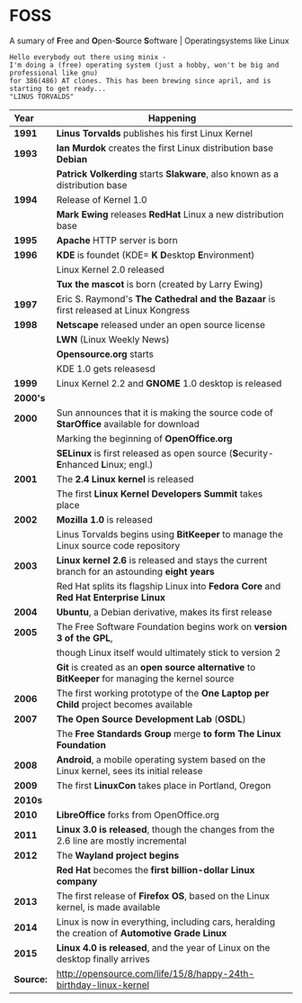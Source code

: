 # FOSS
A sumary of **F**ree and **O**pen-**S**ource **S**oftware | Operatingsystems like Linux
```
Hello everybody out there using minix - 
I'm doing a (free) operating system (just a hobby, won't be big and professional like gnu) 
for 386(486) AT clones. This has been brewing since april, and is starting to get ready... 
"LINUS TORVALDS" 
``` 

|Year|Happening|
|:------|----------------------------------------------------------------------------------------------------------|
|**1991** | **Linus Torvalds** publishes his first Linux Kernel |  
|**1993** | **Ian Murdok** creates the first Linux distribution base **Debian**   
|| **Patrick Volkerding** starts **Slakware**, also known as a distribution base |  
|**1994** | Release of Kernel 1.0 |  
||**Mark Ewing** releases **RedHat** Linux a new distribution base | 
|**1995** | **Apache** HTTP server is born  |
|**1996** | **KDE** is foundet (KDE= **K D**esktop **E**nvironment)|
|| Linux Kernel 2.0 released |
||**Tux the mascot** is born (created by Larry Ewing) | 
|**1997** | Eric S. Raymond's **The Cathedral and the Bazaar** is first released at Linux Kongress |  
|**1998**|**Netscape** released under an open source license
||**LWN** (Linux Weekly News) |
||**Opensource.org** starts |
||KDE 1.0 gets releasesd |
|**1999** | Linux Kernel 2.2 and **GNOME** 1.0 desktop is released | 
|**2000's** | |
|**2000** |Sun announces that it is making the source code of **StarOffice** available for download | 
|| Marking the beginning of **OpenOffice.org** | 
|| **SELinux** is first released as open source (**S**ecurity-**E**nhanced **L**inux; engl.) | 
|**2001**|The **2.4 Linux kernel** is released|
||The first **Linux Kernel Developers Summit** takes place |
|**2002**|**Mozilla 1.0** is released | 
||Linus Torvalds begins using **BitKeeper** to manage the Linux source code repository|
|**2003**|**Linux kernel 2.6** is released and stays the current branch for an astounding **eight years**
|| Red Hat splits its flagship Linux into **Fedora Core** and **Red Hat Enterprise Linux**|
|**2004**| **Ubuntu**, a Debian derivative, makes its first release | 
|**2005**| The Free Software Foundation begins work on **version 3 of the GPL**,
||though Linux itself would ultimately stick to version 2 |
||**Git** is created as an **open source alternative** to **BitKeeper** for managing the kernel source |
|**2006**| The first working prototype of the **One Laptop per Child** project becomes available |
|**2007**| **The Open Source Development Lab** (**OSDL**) |
||The **Free Standards Group** merge **to form The Linux Foundation** |
|**2008**| **Android**, a mobile operating system based on the Linux kernel, sees its initial release|
|**2009**| The first **LinuxCon** takes place in Portland, Oregon |
|**2010s**
|**2010**| **LibreOffice** forks from OpenOffice.org|
|**2011**| **Linux 3.0 is released**, though the changes from the 2.6 line are mostly incremental |
|**2012**| The **Wayland project begins** |
||**Red Hat** becomes the **first billion-dollar Linux company** |
|**2013**| The first release of **Firefox OS**, based on the Linux kernel, is made available |
|**2014**| Linux is now in everything, including cars, heralding the creation of **Automotive Grade Linux** |
|**2015**| **Linux 4.0 is released**, and the year of Linux on the desktop finally arrives|
|**Source:** |http://opensource.com/life/15/8/happy-24th-birthday-linux-kernel | 
